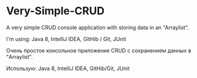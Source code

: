 # Very-Simple-CRUD
A very simple CRUD console application with storing data in an "Arraylist".

I'm using: Java 8, IntelliJ IDEA, GitHib / Git, JUnit

Очень простое консольное приложение CRUD с сохранением данных в "Arraylist".

Использую: Java 8, IntelliJ IDEA, GitHib/Git, JUnit
